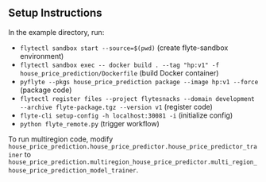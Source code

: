 ## Setup Instructions

In the example directory, run:
* `flytectl sandbox start --source=$(pwd)` (create flyte-sandbox environment)
* `flytectl sandbox exec -- docker build . --tag "hp:v1" -f house_price_prediction/Dockerfile` (build Docker container)
* `pyflyte --pkgs house_price_prediction package --image hp:v1 --force` (package code)
* `flytectl register files --project flytesnacks --domain development --archive flyte-package.tgz --version v1` (register code)
* `flyte-cli setup-config -h localhost:30081 -i` (initialize config)
* `python flyte_remote.py` (trigger workflow)

To run multiregion code, modify `house_price_prediction.house_price_predictor.house_price_predictor_trainer` to `house_price_prediction.multiregion_house_price_predictor.multi_region_house_price_prediction_model_trainer`.
